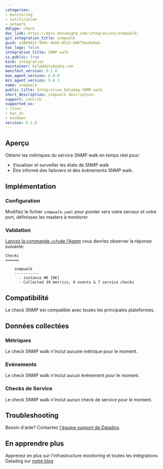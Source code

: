 ```yaml
---
categories:
- monitoring
- notification
- network
ddtype: check
doc_link: https://docs.datadoghq.com/integrations/snmpwalk/
git_integration_title: snmpwalk
guid: a2864821-994c-4ebb-8532-b6879ea9a9ab
has_logo: false
integration_title: SNMP walk
is_public: true
kind: integration
maintainer: help@datadoghq.com
manifest_version: 0.1.0
max_agent_version: 6.0.0
min_agent_version: 5.6.3
name: snmpwalk
public_title: Intégration Datadog-SNMP walk
short_description: snmpwalk description.
support: contrib
supported_os:
- linux
- mac_os
- windows
version: 0.1.0
---
```




## Aperçu

Obtenir les métriques du service SNMP walk en temps réel pour:

* Visualiser et surveiller les états de SNMP walk 
* Être informé des failovers et des événements SNMP walk.

## Implémentation

### Configuration

Modifiez le fichier `snmpwalk.yaml` pour pointer vers votre serveur et votre port, définissez les masters à monitorer

### Validation

[Lancez la commande `info`de l'Agent](https://docs.datadoghq.com/agent/faq/agent-commands/#agent-status-and-information) vous devriez observer la réponse suivante:

    Checks
    ======

        snmpwalk
        -----------
          - instance #0 [OK]
          - Collected 39 metrics, 0 events & 7 service checks

## Compatibilité

Le check SNMP est compatible avec toutes les principales plateformes.

## Données collectées
### Métriques

Le check SNMP walk n'inclut aucune métrique pour le moment.

### Evénements
Le check SNMP walk n'inclut aucun événement pour le moment.

### Checks de Service
Le check SNMP walk n'inclut aucun check de service pour le moment.

## Troubleshooting
Besoin d'aide? Contactez  [l'équipe support de Datadog](http://docs.datadoghq.com/help/).

## En apprendre plus

Apprenez en plus sur l'infrastructure monitoring et toutes les intégrations Datadog sur [notre blog](https://www.datadoghq.com/blog/)
